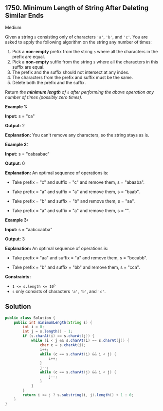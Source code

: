 ## 1750\. Minimum Length of String After Deleting Similar Ends

Medium

Given a string `s` consisting only of characters `'a'`, `'b'`, and `'c'`. You are asked to apply the following algorithm on the string any number of times:

1.  Pick a **non-empty** prefix from the string `s` where all the characters in the prefix are equal.
2.  Pick a **non-empty** suffix from the string `s` where all the characters in this suffix are equal.
3.  The prefix and the suffix should not intersect at any index.
4.  The characters from the prefix and suffix must be the same.
5.  Delete both the prefix and the suffix.

Return _the **minimum length** of_ `s` _after performing the above operation any number of times (possibly zero times)_.

**Example 1:**

**Input:** s = "ca"

**Output:** 2

**Explanation:** You can't remove any characters, so the string stays as is.

**Example 2:**

**Input:** s = "cabaabac"

**Output:** 0

**Explanation:** An optimal sequence of operations is: 

- Take prefix = "c" and suffix = "c" and remove them, s = "abaaba". 

- Take prefix = "a" and suffix = "a" and remove them, s = "baab". 

- Take prefix = "b" and suffix = "b" and remove them, s = "aa". 

- Take prefix = "a" and suffix = "a" and remove them, s = "".

**Example 3:**

**Input:** s = "aabccabba"

**Output:** 3

**Explanation:** An optimal sequence of operations is: 

- Take prefix = "aa" and suffix = "a" and remove them, s = "bccabb". 

- Take prefix = "b" and suffix = "bb" and remove them, s = "cca".

**Constraints:**

*   <code>1 <= s.length <= 10<sup>5</sup></code>
*   `s` only consists of characters `'a'`, `'b'`, and `'c'`.

## Solution

```java
public class Solution {
    public int minimumLength(String s) {
        int i = 0;
        int j = s.length() - 1;
        if (s.charAt(i) == s.charAt(j)) {
            while (i < j && s.charAt(i) == s.charAt(j)) {
                char c = s.charAt(i);
                i++;
                while (c == s.charAt(i) && i < j) {
                    i++;
                }
                j--;
                while (c == s.charAt(j) && i < j) {
                    j--;
                }
            }
        }
        return i <= j ? s.substring(i, j).length() + 1 : 0;
    }
}
```